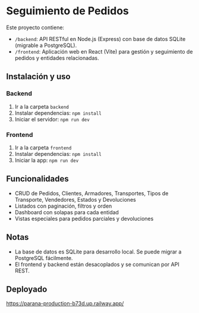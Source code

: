 # Seguimiento de Pedidos

Este proyecto contiene:

- `/backend`: API RESTful en Node.js (Express) con base de datos SQLite (migrable a PostgreSQL).
- `/frontend`: Aplicación web en React (Vite) para gestión y seguimiento de pedidos y entidades relacionadas.

## Instalación y uso

### Backend
1. Ir a la carpeta `backend`
2. Instalar dependencias: `npm install`
3. Iniciar el servidor: `npm run dev`

### Frontend
1. Ir a la carpeta `frontend`
2. Instalar dependencias: `npm install`
3. Iniciar la app: `npm run dev`

## Funcionalidades
- CRUD de Pedidos, Clientes, Armadores, Transportes, Tipos de Transporte, Vendedores, Estados y Devoluciones
- Listados con paginación, filtros y orden
- Dashboard con solapas para cada entidad
- Vistas especiales para pedidos parciales y devoluciones

## Notas
- La base de datos es SQLite para desarrollo local. Se puede migrar a PostgreSQL fácilmente.
- El frontend y backend están desacoplados y se comunican por API REST.

## Deployado

https://parana-production-b73d.up.railway.app/